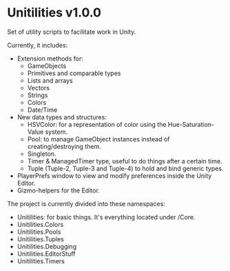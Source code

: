 Unitilities v1.0.0
===============

Set of utility scripts to facilitate work in Unity.

Currently, it includes:
* Extension methods for:
  * GameObjects
  * Primitives and comparable types
  * Lists and arrays
  * Vectors
  * Strings
  * Colors
  * Date/Time
* New data types and structures:
  * HSVColor: for a representation of color using the Hue-Saturation-Value system.
  * Pool: to manage GameObject instances instead of creating/destroying them.
  * Singleton.
  * Timer & ManagedTimer type, useful to do things after a certain time.
  * Tuple (Tuple-2, Tuple-3 and Tuple-4) to hold and bind generic types.
* PlayerPrefs window to view and modify preferences inside the Unity Editor.
* Gizmo-helpers for the Editor.

The project is currently divided into these namespaces:
* Unitilities: for basic things. It's everything located under /Core.
* Unitilities.Colors
* Unitilities.Pools
* Unitilities.Tuples
* Unitilities.Debugging
* Unitilities.EditorStuff
* Unitilities.Timers
